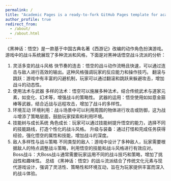 ```yaml
---
permalink: /
title: "Academic Pages is a ready-to-fork GitHub Pages template for academic personal websites"
author_profile: true
redirect_from: 
  - /about/
  - /about.html
---
```


《黑神话：悟空》是一款基于中国古典名著《西游记》改编的动作角色扮演游戏。游戏中的战斗系统展现了多种流派和风格，下面是对黑神话悟空战斗流派的分析：

1. 灵活多变的战斗风格
快节奏的连击：悟空的战斗动作流畅且快速，可以通过连击与敌人进行高效的输出。这种风格强调玩家的反应能力和操作技巧。
翻滚与跳跃：游戏中有丰富的闪避机制，玩家可以通过翻滚和跳跃来躲避攻击，增加战斗的动态性。
2. 使用法术与武器
多样的法术：悟空可以施展多种法术，结合传统武术与道家元素，如变化、幻术等，增强战斗的策略性。
武器的运用：悟空使用如如意金箍棒等武器，结合近战与远程攻击，增加了战斗的多样性。
3. 环境互动
环境利用：战斗场景中可以利用周围的物体进行攻击或防御，这为战斗增添了策略层面，鼓励玩家探索和利用环境。
4. 技能树与成长系统
角色成长：玩家可以通过技能树提升悟空的能力，选择不同的技能路线，打造个性化的战斗风格。
升级与装备：通过打怪和完成任务获得经验，强化悟空的属性和技能，增加战斗的深度。
5. 敌人多样性与战斗策略
不同类型的敌人：游戏中设计了多种敌人，玩家需要根据敌人的特点调整战斗策略，利用悟空的技能和战斗风格进行有效应对。
Boss战斗：大Boss战斗通常需要玩家运用不同的战斗技巧和策略，增加了挑战性和趣味性。
总结
《黑神话：悟空》的战斗流派结合了传统文化元素与现代游戏设计，强调了灵活性、策略性和环境互动，旨在为玩家提供丰富而深入的战斗体验。
